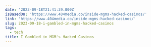 ```yaml
---
date: '2023-09-18T21:41:39.000Z'
isBasedOn: 'https://www.404media.co/inside-mgms-hacked-casinos/'
link: 'https://www.404media.co/inside-mgms-hacked-casinos/'
slug: 2023-09-18-i-gambled-in-mgms-hacked-casinos
tags:
  - tech
title: I Gambled in MGM's Hacked Casinos
---
```


